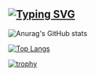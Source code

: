 ## [![Typing SVG](https://readme-typing-svg.demolab.com?font=Fira+Code&pause=1000&color=A277FF&width=435&lines=Welcome+to+my+profile)](https://git.io/typing-svg)

<!--
**Smipos/Smipos** is a ✨ _special_ ✨ repository because its `README.md` (this file) appears on your GitHub profile.

Here are some ideas to get you started:

- 🔭 I’m currently working on ...
- 🌱 I’m currently learning ...
- 👯 I’m looking to collaborate on ...
- 🤔 I’m looking for help with ...
- 💬 Ask me about ...
- 📫 How to reach me: ...
- 😄 Pronouns: ...
- ⚡ Fun fact: ...
-->


![Anurag's GitHub stats](https://github-readme-stats.vercel.app/api?username=Smipos&show_icons=true&theme=aura)

[![Top Langs](https://github-readme-stats.vercel.app/api/top-langs/?username=Smipos&layout=compact)](https://github.com/anuraghazra/github-readme-stats)


[![trophy](https://github-profile-trophy.vercel.app/?username=Smipos)](https://github.com/ryo-ma/github-profile-trophy)
